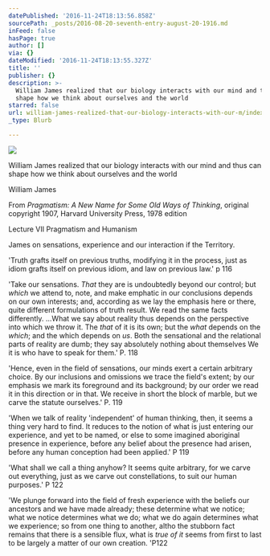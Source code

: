 ```yaml
---
datePublished: '2016-11-24T18:13:56.858Z'
sourcePath: _posts/2016-08-20-seventh-entry-august-20-1916.md
inFeed: false
hasPage: true
author: []
via: {}
dateModified: '2016-11-24T18:13:55.327Z'
title: ''
publisher: {}
description: >-
  William James realized that our biology interacts with our mind and thus can
  shape how we think about ourselves and the world
starred: false
url: william-james-realized-that-our-biology-interacts-with-our-m/index.html
_type: Blurb

---
```

![](https://the-grid-user-content.s3-us-west-2.amazonaws.com/be642f42-05c3-4d44-a4da-b9702643b5af.jpg)

William James realized that our biology interacts with our mind and thus can shape how we think about ourselves and the world

William James

From _Pragmatism: A New Name for Some Old Ways of Thinking_, original copyright 1907, Harvard University Press, 1978 edition

Lecture VII Pragmatism and Humanism

James on sensations, experience and our interaction if the Territory.

'Truth grafts itself on previous truths, modifying it in the process, just as idiom grafts itself on previous idiom, and law on previous law.' p 116

'Take our sensations. _That_ they are is undoubtedly beyond our control; but _which_ we attend to, note, and make emphatic in our conclusions depends on our own interests; and, according as we lay the emphasis here or there, quite different formulations of truth result. We read the same facts differently. ...What we say about reality thus depends on the perspective into which we throw it. The _that_ of it is its own; but the _what_ depends on the _which_; and the which depends on _us_. Both the sensational and the relational parts of reality are dumb; they say absolutely nothing about themselves We it is who have to speak for them.' P. 118

'Hence, even in the field of sensations, our minds exert a certain arbitrary choice. By our inclusions and omissions we trace the field's extent; by our emphasis we mark its foreground and its background; by our order we read it in this direction or in that. We receive in short the block of marble, but we carve the statute ourselves.' P. 119

'When we talk of reality 'independent' of human thinking, then, it seems a thing very hard to find. It reduces to the notion of what is just entering our experience, and yet to be named, or else to some imagined aboriginal presence in experience, before any belief about the presence had arisen, before any human conception had been applied.' P 119

'What shall we call a thing anyhow? It seems quite arbitrary, for we carve out everything, just as we carve out constellations, to suit our human purposes.' P 122

'We plunge forward into the field of fresh experience with the beliefs our ancestors and we have made already; these determine what we notice; what we notice determines what we do; what we do again determines what we experience; so from one thing to another, altho the stubborn fact remains that there is a sensible flux, what is _true of it_ seems from first to last to be largely a matter of our own creation. 'P122